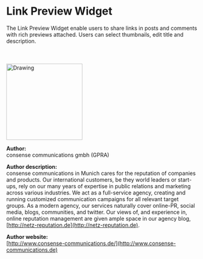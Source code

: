 Link Preview Widget 
=================

The Link Preview Widget enable users to share links in posts and comments with rich previews attached. Users can select thumbnails, edit title and description.
<br />
<br />
<br />
<br />
<img src="http://www.consense-communications.de/content/download/3014/23118/file/Logo_consense_72dpi.jpg" alt="Drawing" style="width: 200px;"/>

__Author:__       
consense communications gmbh (GPRA)      
  
__Author description:__       
consense communications in Munich cares for the reputation of companies and products. Our international customers, be they world leaders or start-ups, rely on our many years of expertise in public relations and marketing across various industries. We act as a full-service agency, creating and running customized communication campaigns for all relevant target groups. As a modern agency, our services naturally cover online-PR, social media, blogs, communities, and twitter. Our views of, and experience in, online reputation management are given ample space in our agency blog, [http://netz-reputation.de](http://netz-reputation.de).
    
__Author website:__      
[http://www.consense-communications.de/](http://www.consense-communications.de)    
